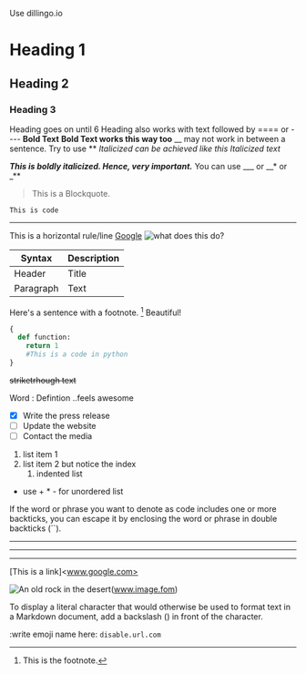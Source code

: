 Use dillingo.io

# Heading 1
## Heading 2
### Heading 3
 Heading goes on until 6
 Heading also works with text followed by ==== or ----
**Bold Text**
__Bold Text works this way too__
__ may not work in between a sentence. Try to use **
_Italicized can be achieved like this_
*Italicized text*

***This is boldly italicized. Hence, very important.***
You can use ___
or __*
or  _**

> This is a Blockquote.

`This is code`

---
This is a horizontal rule/line
[Google](www.google.co.in)
![what does this do?](null.jpg)

| Syntax | Description |
| - | - |
| Header | Title |
| Paragraph | Text |

Here's a sentence with a footnote. [^1]
Beautiful!

```python
{
  def function:
    return 1
    #This is a code in python
}
```
~~striketrhough text~~
 
 Word
 : Defintion ..feels awesome
 - [x] Write the press release
- [ ] Update the website
- [ ] Contact the media

1. list item 1
1. list item 2 but notice the index
    1. indented list

- use + * - for unordered list

If the word or phrase you want to denote as code includes one or more backticks, you can escape it by enclosing the word or phrase in double backticks (``).

***

---

_________________
[This is a link]<www.google.com>

![An old rock in the desert](/assets/images/shiprock.jpg "Shiprock, New Mexico by Beau Rogers")(www.image.fom)

To display a literal character that would otherwise be used to format text in a Markdown document, add a backslash (\) in front of the character.

:write emoji name here:
`disable.url.com`

[^1]: This is the footnote.
